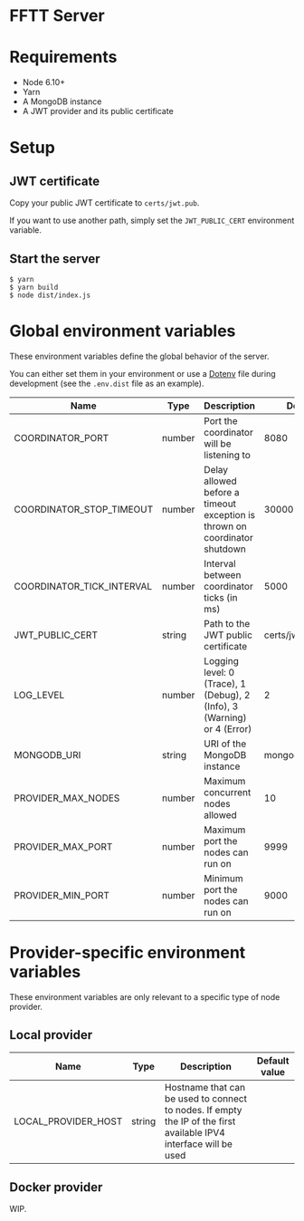 FFTT Server
===

# Requirements

* Node 6.10+
* Yarn
* A MongoDB instance
* A JWT provider and its public certificate

# Setup

## JWT certificate

Copy your public JWT certificate to `certs/jwt.pub`.

If you want to use another path, simply set the `JWT_PUBLIC_CERT` environment variable.

## Start the server

```
$ yarn
$ yarn build
$ node dist/index.js
```

# Global environment variables

These environment variables define the global behavior of the server.

You can either set them in your environment or use a [Dotenv](https://github.com/motdotla/dotenv) file during development (see the `.env.dist` file as an example).

| Name                      | Type   | Description                                                                | Default value             |
|---------------------------|--------|----------------------------------------------------------------------------|---------------------------|
| COORDINATOR_PORT          | number | Port the coordinator will be listening to                                  | 8080                      |
| COORDINATOR_STOP_TIMEOUT  | number | Delay allowed before a timeout exception is thrown on coordinator shutdown | 30000                     |
| COORDINATOR_TICK_INTERVAL | number | Interval between coordinator ticks (in ms)                                 | 5000                      |
| JWT_PUBLIC_CERT           | string | Path to the JWT public certificate                                         | certs/jwt.pub             |
| LOG_LEVEL                 | number | Logging level: 0 (Trace), 1 (Debug), 2 (Info), 3 (Warning) or 4 (Error)    | 2                         |
| MONGODB_URI               | string | URI of the MongoDB instance                                                | mongodb://localhost/fftt  |
| PROVIDER_MAX_NODES        | number | Maximum concurrent nodes allowed                                           | 10                        |
| PROVIDER_MAX_PORT         | number | Maximum port the nodes can run on                                          | 9999                      |
| PROVIDER_MIN_PORT         | number | Minimum port the nodes can run on                                          | 9000                      |

# Provider-specific environment variables

These environment variables are only relevant to a specific type of node provider.

## Local provider

| Name                      | Type   | Description                                                                                                       | Default value |
|---------------------------|--------|-------------------------------------------------------------------------------------------------------------------|---------------|
| LOCAL_PROVIDER_HOST       | string | Hostname that can be used to connect to nodes. If empty the IP of the first available IPV4 interface will be used |               |

## Docker provider

WIP.
